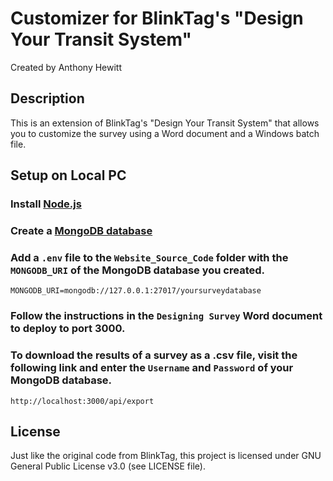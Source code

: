 # Customizer for BlinkTag's "Design Your Transit System"

Created by Anthony Hewitt


## Description

This is an extension of BlinkTag's "Design Your Transit System" that allows you to customize the survey using a Word document and a Windows batch file. 
   

## Setup on Local PC

### Install [Node.js](https://nodejs.org/en)

### Create a [MongoDB database](https://www.mongodb.com/)

### Add a `.env` file to the `Website_Source_Code` folder with the `MONGODB_URI` of the MongoDB database you created.

    MONGODB_URI=mongodb://127.0.0.1:27017/yoursurveydatabase

### Follow the instructions in the `Designing Survey` Word document to deploy to port 3000.

### To download the results of a survey as a .csv file, visit the following link and enter the `Username` and `Password` of your MongoDB database.

    http://localhost:3000/api/export


## License

Just like the original code from BlinkTag, this project is licensed under GNU General Public License v3.0 (see LICENSE file).
